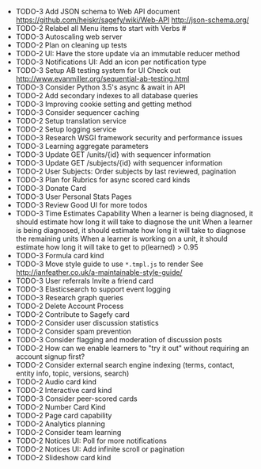 * TODO-3 Add JSON schema to Web API document
  https://github.com/heiskr/sagefy/wiki/Web-API
  http://json-schema.org/
* TODO-2 Relabel all Menu items to start with Verbs #
* TODO-3 Autoscaling web server
* TODO-2 Plan on cleaning up tests
* TODO-2 UI: Have the store update via an immutable reducer method
* TODO-3 Notifications UI: Add an icon per notification type
* TODO-3 Setup AB testing system for UI
  Check out http://www.evanmiller.org/sequential-ab-testing.html
* TODO-3 Consider Python 3.5's async & await in API
* TODO-2 Add secondary indexes to all database queries
* TODO-3 Improving cookie setting and getting method
* TODO-3 Consider sequencer caching
* TODO-2 Setup translation service
* TODO-2 Setup logging service
* TODO-3 Research WSGI framework security and performance issues
* TODO-3 Learning aggregate parameters
* TODO-3 Update GET /units/{id} with sequencer information
* TODO-3 Update GET /subjects/{id} with sequencer information
* TODO-2 User Subjects: Order subjects by last reviewed, pagination
* TODO-3 Plan for Rubrics for async scored card kinds
* TODO-3 Donate Card
* TODO-3 User Personal Stats Pages
* TODO-3 Review Good UI for more todos
* TODO-3 Time Estimates Capability
  When a learner is being diagnosed, it should estimate how long it will take to diagnose the unit
  When a learner is being diagnosed, it should estimate how long it will take to diagnose the remaining units
  When a learner is working on a unit, it should estimate how long it will take to get to p(learned) > 0.95
* TODO-3 Formula card kind
* TODO-3 Move style guide to use `*.tmpl.js` to render
  See http://ianfeather.co.uk/a-maintainable-style-guide/
* TODO-3 User referrals Invite a friend card
* TODO-3 Elasticsearch to support event logging
* TODO-3 Research graph queries
* TODO-2 Delete Account Process
* TODO-2 Contribute to Sagefy card
* TODO-2 Consider user discussion statistics
* TODO-2 Consider spam prevention
* TODO-3 Consider flagging and moderation of discussion posts
* TODO-2 How can we enable learners to "try it out" without requiring an account signup first?
* TODO-2 Consider external search engine indexing (terms, contact, entity info, topic, versions, search)
* TODO-2 Audio card kind
* TODO-2 Interactive card kind
* TODO-3 Consider peer-scored cards
* TODO-2 Number Card Kind
* TODO-2 Page card capability
* TODO-2 Analytics planning
* TODO-2 Consider team learning
* TODO-2 Notices UI: Poll for more notifications
* TODO-2 Notices UI: Add infinite scroll or pagination
* TODO-2 Slideshow card kind
